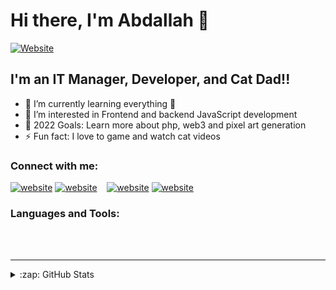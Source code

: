 # Hi there, I'm Abdallah 👋

[![Website](https://img.shields.io/website?label=abdallahkaram.com&style=for-the-badge&url=https%3A%2F%2Fabdallahkaram.com)](https://abdallahkaram.com)

## I'm an IT Manager, Developer, and Cat Dad!!

- 🌱 I’m currently learning everything 🤣
- 👀 I’m interested in Frontend and backend JavaScript development
- 🥅 2022 Goals: Learn more about php, web3 and pixel art generation
- ⚡ Fun fact: I love to game and watch cat videos

### Connect with me:

[![website](./img/globe-light.svg)](https://abdallahkaram.com#gh-light-mode-only)
[![website](./img/globe-dark.svg)](https://abdallahkaram.com#gh-dark-mode-only)
&nbsp;&nbsp;
[![website](./img/linkedin-light.svg)](https://linkedin.com/in/codeSTACKr#gh-light-mode-only)
[![website](./img/linkedin-dark.svg)](https://linkedin.com/in/codeSTACKr#gh-dark-mode-only)

### Languages and Tools:

<br />
<br />

---

<details>
  <summary>:zap: GitHub Stats</summary>

  <img align="left" alt="abdallahkaram's GitHub Stats" src="https://github-readme-stats.vercel.app/api?username=abdallahhkaram&show_icons=true&hide_border=false&title_color=ff652f&icon_color=FFE400&bg_color=09131B&text_color=ffffff&border_color=0c1a25" />

</details>

[website]: https://abdallahkaram.com
[linkedin]: https://www.linkedin.com/in/abdallah-karam-72a029160/
